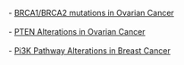 <p>
- <a href="index.do?cancer_type_id=ova&action=Submit&genetic_profile_ids=ova_mutations_next_gen&case_set_id=ova_4way_complete&Z_SCORE_THRESHOLD=1.0&case_ids=&COMPUTE_LOG_ODDS_RATIO=true&gene_list=BRCA1%0D%0ABRCA2&tab_index=tab_visualize&gene_set_choice=user-defined_list&">BRCA1/BRCA2 mutations in Ovarian Cancer</a>
<br><br>
- <a href="index.do?cancer_type_id=ova&action=Submit&genetic_profile_ids=ova_mutations_next_gen&genetic_profile_ids=ova_gistic&genetic_profile_ids=ova_protein&case_set_id=ova_4way_complete&Z_SCORE_THRESHOLD=1.0&case_ids=&gene_list=%0D%0APTEN%3A+Homo+MUT%3B%0D%0A&tab_index=tab_visualize&gene_set_choice=user-defined_list&">PTEN Alterations in Ovarian Cancer</a>
<br><br>
- <a href="index.do?cancer_type_id=brca&action=Submit&genetic_profile_ids=brca_gistic&genetic_profile_ids=brca_mrna_median_Zscores&case_set_id=brca_all&Z_SCORE_THRESHOLD=1.0&case_ids=&gene_list=ERBB2%3A+amp%3B%0D%0AIGF1R%3A+amp%3B%0D%0APIK3CA%3A+amp%3B+%0D%0APTEN%3A+homdel%3B%0D%0A&tab_index=tab_visualize&gene_set_choice=user-defined_list&">Pi3K Pathway Alterations in Breast Cancer</a>
</p>